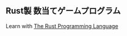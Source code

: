 ## Rust製 数当てゲームプログラム

Learn with [The Rust Programming Language](https://doc.rust-jp.rs/book-ja/ch02-00-guessing-game-tutorial.html)
